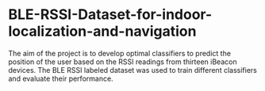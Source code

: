 # BLE-RSSI-Dataset-for-indoor-localization-and-navigation
The aim of the project is to develop optimal classifiers to predict the position of the user based on the RSSI readings from thirteen iBeacon devices. The BLE RSSI labeled dataset was used to train different classifiers and evaluate their performance.
